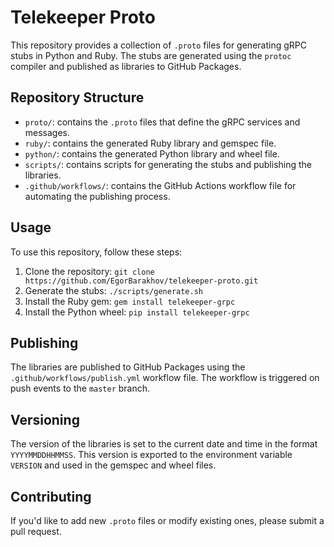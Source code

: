 **Telekeeper Proto**
=========================

This repository provides a collection of `.proto` files for generating gRPC stubs in Python and Ruby. The stubs are generated using the `protoc` compiler and published as libraries to GitHub Packages.

**Repository Structure**
------------------------

* `proto/`: contains the `.proto` files that define the gRPC services and messages.
* `ruby/`: contains the generated Ruby library and gemspec file.
* `python/`: contains the generated Python library and wheel file.
* `scripts/`: contains scripts for generating the stubs and publishing the libraries.
* `.github/workflows/`: contains the GitHub Actions workflow file for automating the publishing process.

**Usage**
-----

To use this repository, follow these steps:

1. Clone the repository: `git clone https://github.com/EgorBarakhov/telekeeper-proto.git`
2. Generate the stubs: `./scripts/generate.sh`
3. Install the Ruby gem: `gem install telekeeper-grpc`
4. Install the Python wheel: `pip install telekeeper-grpc`

**Publishing**
-------------

The libraries are published to GitHub Packages using the `.github/workflows/publish.yml` workflow file. The workflow is triggered on push events to the `master` branch.

**Versioning**
-------------

The version of the libraries is set to the current date and time in the format `YYYYMMDDHHMMSS`. This version is exported to the environment variable `VERSION` and used in the gemspec and wheel files.

**Contributing**
--------------

If you'd like to add new `.proto` files or modify existing ones, please submit a pull request.
